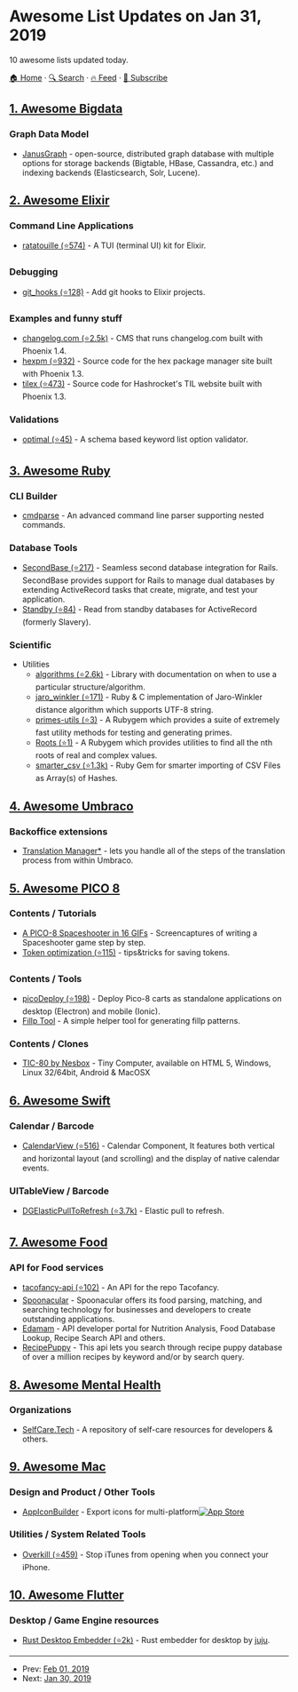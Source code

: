 # Awesome List Updates on Jan 31, 2019

10 awesome lists updated today.

[🏠 Home](/README.md) · [🔍 Search](https://www.trackawesomelist.com/search/) · [🔥 Feed](https://www.trackawesomelist.com/rss.xml) · [📮 Subscribe](https://trackawesomelist.us17.list-manage.com/subscribe?u=d2f0117aa829c83a63ec63c2f&id=36a103854c)



## [1. Awesome Bigdata](/content/newTendermint/awesome-bigdata/README.md)

### Graph Data Model

*   [JanusGraph](http://janusgraph.org) - open-source, distributed graph database
    with multiple options for storage backends (Bigtable, HBase, Cassandra, etc.)
    and indexing backends (Elasticsearch, Solr, Lucene).

## [2. Awesome Elixir](/content/h4cc/awesome-elixir/README.md)

### Command Line Applications

*   [ratatouille (⭐574)](https://github.com/ndreynolds/ratatouille) - A TUI (terminal UI) kit for Elixir.

### Debugging

*   [git\_hooks (⭐128)](https://github.com/qgadrian/elixir_git_hooks) - Add git hooks to Elixir projects.

### Examples and funny stuff

*   [changelog.com (⭐2.5k)](https://github.com/thechangelog/changelog.com) - CMS that runs changelog.com built with Phoenix 1.4.
*   [hexpm (⭐932)](https://github.com/hexpm/hexpm) - Source code for the hex package manager site built with Phoenix 1.3.
*   [tilex (⭐473)](https://github.com/hashrocket/tilex) - Source code for Hashrocket's TIL website built with Phoenix 1.3.

### Validations

*   [optimal (⭐45)](https://github.com/albert-io/optimal) - A schema based keyword list option validator.

## [3. Awesome Ruby](/content/markets/awesome-ruby/README.md)

### CLI Builder

*   [cmdparse](http://cmdparse.gettalong.org) - An advanced command line parser supporting nested commands.

### Database Tools

*   [SecondBase (⭐217)](https://github.com/customink/secondbase) - Seamless second database integration for Rails. SecondBase provides support for Rails to manage dual databases by extending ActiveRecord tasks that create, migrate, and test your application.
*   [Standby (⭐84)](https://github.com/kenn/standby) - Read from standby databases for ActiveRecord (formerly Slavery).

### Scientific

*   Utilities
    *   [algorithms (⭐2.6k)](https://github.com/kanwei/algorithms) - Library with documentation on when to use a particular structure/algorithm.
    *   [jaro\_winkler (⭐171)](https://github.com/tonytonyjan/jaro_winkler) - Ruby & C implementation of Jaro-Winkler distance algorithm which supports UTF-8 string.
    *   [primes-utils (⭐3)](https://github.com/jzakiya/primes-utils) - A Rubygem which provides a suite of extremely fast utility methods for testing and generating primes.
    *   [Roots (⭐1)](https://github.com/jzakiya/roots) - A Rubygem which provides utilities to find all the nth roots of real and complex values.
    *   [smarter\_csv (⭐1.3k)](https://github.com/tilo/smarter_csv) - Ruby Gem for smarter importing of CSV Files as Array(s) of Hashes.

## [4. Awesome Umbraco](/content/umbraco-community/awesome-umbraco/README.md)

### Backoffice extensions

*   [Translation Manager\*](https://our.umbraco.com/packages/backoffice-extensions/translation-manager/) - lets you handle all of the steps of the translation process from within Umbraco.

## [5. Awesome PICO 8](/content/pico-8/awesome-PICO-8/README.md)

### Contents / Tutorials

*   [A PICO-8 Spaceshooter in 16 GIFs](https://ztiromoritz.github.io/pico-8-shooter/) - Screencaptures of writing a Spaceshooter game step by step.
*   [Token optimization (⭐115)](https://github.com/seleb/PICO-8-Token-Optimizations) - tips\&tricks for saving tokens.

### Contents / Tools

*   [picoDeploy (⭐198)](https://github.com/torch2424/picoDeploy) - Deploy Pico-8 carts as standalone applications on desktop (Electron) and mobile (Ionic).
*   [Fillp Tool](https://seansleblanc.itch.io/pico-8-fillp-tool) - A simple helper tool for generating fillp patterns.

### Contents / Clones

*   [TIC-80 by Nesbox](https://nesbox.itch.io/tic) - Tiny Computer, available on HTML 5, Windows, Linux 32/64bit, Android & MacOSX

## [6. Awesome Swift](/content/matteocrippa/awesome-swift/README.md)

### Calendar / Barcode

*   [CalendarView (⭐516)](https://github.com/mmick66/CalendarView) - Calendar Component, It features both vertical and horizontal layout (and scrolling) and the display of native calendar events.

### UITableView / Barcode

*   [DGElasticPullToRefresh (⭐3.7k)](https://github.com/gontovnik/DGElasticPullToRefresh) - Elastic pull to refresh.

## [7. Awesome Food](/content/jzarca01/awesome-food/README.md)

### API for Food services

*   [tacofancy-api (⭐102)](https://github.com/evz/tacofancy-api) - An API for the repo Tacofancy.
*   [Spoonacular](https://spoonacular.com/food-api) -
    Spoonacular offers its food parsing, matching, and searching technology for businesses and developers to create outstanding applications.
*   [Edamam](https://developer.edamam.com/) - API developer portal for Nutrition Analysis, Food Database Lookup, Recipe Search API and others.
*   [RecipePuppy](http://www.recipepuppy.com/about/api/) - This api lets you search through recipe puppy database of over a million recipes by keyword and/or by search query.

## [8. Awesome Mental Health](/content/dreamingechoes/awesome-mental-health/README.md)

### Organizations

*   [SelfCare.Tech](http://selfcare.tech/) - A repository of self-care resources for developers & others.

## [9. Awesome Mac](/content/jaywcjlove/awesome-mac/README.md)

### Design and Product / Other Tools

*   [AppIconBuilder](https://itunes.apple.com/app/shotbuilder/id1294179975?mt=12) - Export icons for multi-platform[![App Store](https://jaywcjlove.github.io/sb/ico/min-app-store.svg "App Store Software")](https://itunes.apple.com/app/shotbuilder/id1294179975?mt=12)

### Utilities / System Related Tools

*   [Overkill (⭐459)](https://github.com/KrauseFx/overkill-for-mac) - Stop iTunes from opening when you connect your iPhone.

## [10. Awesome Flutter](/content/Solido/awesome-flutter/README.md)

### Desktop / Game Engine resources

*   [Rust Desktop Embedder (⭐2k)](https://github.com/gliheng/flutter-rs) <!--stargazers:gliheng/flutter-rs--> - Rust embedder for desktop by [juju](https://github.com/gliheng).

---

- Prev: [Feb 01, 2019](/content/2019/02/01/README.md)
- Next: [Jan 30, 2019](/content/2019/01/30/README.md)